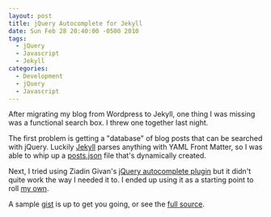 ```yaml
---
layout: post
title: jQuery Autocomplete for Jekyll
date: Sun Feb 28 20:40:00 -0500 2010
tags:
  - jQuery
  - Javascript
  - Jekyll
categories:
  - Development
  - jQuery
  - Javascript
---
```

After migrating my blog from Wordpress to Jekyll, one thing I was missing
was a functional search box. I threw one together last night.

The first problem is getting a "database" of blog posts that can be searched
with jQuery. Luckily [Jekyll](http://github.com/mojombo/jekyll) parses anything
with YAML Front Matter, so I was able to whip up a [posts.json](http://gist.github.com/317965#file_js_posts.json) file that's
dynamically created.

Next, I tried using Ziadin Givan's [jQuery autocomplete plugin](http://www.codeassembly.com/Unobtrusive-jQuery-autocomplete-plugin-with-json-key-value-support/)
but it didn't quite work the way I needed it to. I ended up using it as a starting point to roll [my own](http://gist.github.com/317965#file_js_autocomplete.js).

A sample [gist](http://gist.github.com/317965) is up to get you going, or
see the [full source](http://github.com/itspriddle/itspriddle.github.com).
